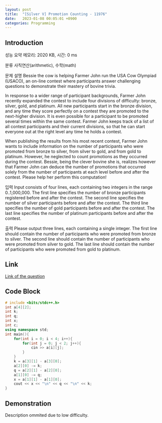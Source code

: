 ```yaml
---
layout: post
title:  "[Silver V] Promotion Counting - 11976"
date:   2023-01-08 00:05:01 +0900
categories: Programming
---
```


## Introduction

성능 요약
메모리: 2020 KB, 시간: 0 ms

분류
사칙연산(arithmetic), 수학(math)

문제 설명
Bessie the cow is helping Farmer John run the USA Cow Olympiad (USACO), an on-line contest where participants answer challenging questions to demonstrate their mastery of bovine trivia.

In response to a wider range of participant backgrounds, Farmer John recently expanded the contest to include four divisions of difficulty: bronze, silver, gold, and platinum. All new participants start in the bronze division, and any time they score perfectly on a contest they are promoted to the next-higher division. It is even possible for a participant to be promoted several times within the same contest. Farmer John keeps track of a list of all contest participants and their current divisions, so that he can start everyone out at the right level any time he holds a contest.

When publishing the results from his most recent contest, Farmer John wants to include information on the number of participants who were promoted from bronze to silver, from silver to gold, and from gold to platinum. However, he neglected to count promotions as they occurred during the contest. Bessie, being the clever bovine she is, realizes however that Farmer John can deduce the number of promotions that occurred solely from the number of participants at each level before and after the contest. Please help her perform this computation!

입력
Input consists of four lines, each containing two integers in the range 0..1,000,000. The first line specifies the number of bronze participants registered before and after the contest. The second line specifies the number of silver participants before and after the contest. The third line specifies the number of gold participants before and after the contest. The last line specifies the number of platinum participants before and after the contest.

출력
Please output three lines, each containing a single integer. The first line should contain the number of participants who were promoted from bronze to silver. The second line should contain the number of participants who were promoted from silver to gold. The last line should contain the number of participants who were promoted from gold to platinum.

## Link

[Link of the question](https://www.acmicpc.net/problem/11976)

## Code Block

```c++
# include <bits/stdc++.h>
int a[4][2];
int k;
int q;
int x;
int c;
using namespace std;
int main(){
    for(int i = 0; i < 4; i++){
        for(int j = 0; j < 2; j++){
            cin >> a[i][j];
        }
    }
    k = a[3][1] - a[3][0];
    a[2][0] -= k;
    q = a[2][1] - a[2][0];
    a[1][0] -= q;
    x = a[1][1] - a[1][0];
    cout << x << "\n" << q << "\n" << k;
}
```

## Demonstration

Description ommited due to low difficulty.
